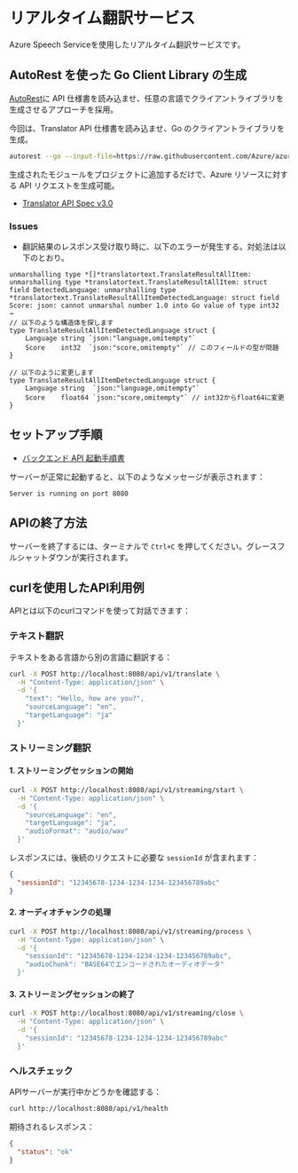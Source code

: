 # リアルタイム翻訳サービス

Azure Speech Serviceを使用したリアルタイム翻訳サービスです。

## AutoRest を使った Go Client Library の生成

[AutoRest](https://github.com/Azure/autorest)に API 仕様書を読み込ませ、任意の言語でクライアントライブラリを生成させるアプローチを採用。

今回は、Translator API 仕様書を読み込ませ、Go のクライアントライブラリを生成。

```bash
autorest --go --input-file=https://raw.githubusercontent.com/Azure/azure-rest-api-specs/refs/heads/master/specification/cognitiveservices/data-plane/TranslatorText/stable/v3.0/TranslatorText.json --output-folder=./translatortext --namespace=translatortext
```

生成されたモジュールをプロジェクトに追加するだけで、Azure リソースに対する API リクエストを生成可能。

- [Translator API Spec v3.0](https://learn.microsoft.com/en-us/azure/ai-services/translator/text-translation/reference/v3/reference)

### Issues

- 翻訳結果のレスポンス受け取り時に、以下のエラーが発生する。対処法は以下のとおり。

```
unmarshalling type *[]*translatortext.TranslateResultAllItem: unmarshalling type *translatortext.TranslateResultAllItem: struct field DetectedLanguage: unmarshalling type *translatortext.TranslateResultAllItemDetectedLanguage: struct field Score: json: cannot unmarshal number 1.0 into Go value of type int32
→
// 以下のような構造体を探します
type TranslateResultAllItemDetectedLanguage struct {
    Language string `json:"language,omitempty"`
    Score    int32  `json:"score,omitempty"` // このフィールドの型が問題
}
 
// 以下のように変更します
type TranslateResultAllItemDetectedLanguage struct {
    Language string  `json:"language,omitempty"`
    Score    float64 `json:"score,omitempty"` // int32からfloat64に変更
}
```

## セットアップ手順

- [バックエンド API 起動手順書](./backend/README-ja.md)

サーバーが正常に起動すると、以下のようなメッセージが表示されます：
```
Server is running on port 8080
```

## APIの終了方法

サーバーを終了するには、ターミナルで `Ctrl+C` を押してください。グレースフルシャットダウンが実行されます。

## curlを使用したAPI利用例

APIとは以下のcurlコマンドを使って対話できます：

### テキスト翻訳

テキストをある言語から別の言語に翻訳する：

```bash
curl -X POST http://localhost:8080/api/v1/translate \
  -H "Content-Type: application/json" \
  -d '{
    "text": "Hello, how are you?",
    "sourceLanguage": "en",
    "targetLanguage": "ja"
  }'
```

### ストリーミング翻訳

#### 1. ストリーミングセッションの開始

```bash
curl -X POST http://localhost:8080/api/v1/streaming/start \
  -H "Content-Type: application/json" \
  -d '{
    "sourceLanguage": "en",
    "targetLanguage": "ja",
    "audioFormat": "audio/wav"
  }'
```

レスポンスには、後続のリクエストに必要な `sessionId` が含まれます：
```json
{
  "sessionId": "12345678-1234-1234-1234-123456789abc"
}
```

#### 2. オーディオチャンクの処理

```bash
curl -X POST http://localhost:8080/api/v1/streaming/process \
  -H "Content-Type: application/json" \
  -d '{
    "sessionId": "12345678-1234-1234-1234-123456789abc",
    "audioChunk": "BASE64でエンコードされたオーディオデータ"
  }'
```

#### 3. ストリーミングセッションの終了

```bash
curl -X POST http://localhost:8080/api/v1/streaming/close \
  -H "Content-Type: application/json" \
  -d '{
    "sessionId": "12345678-1234-1234-1234-123456789abc"
  }'
```

### ヘルスチェック

APIサーバーが実行中かどうかを確認する：

```bash
curl http://localhost:8080/api/v1/health
```

期待されるレスポンス：
```json
{
  "status": "ok"
}
```